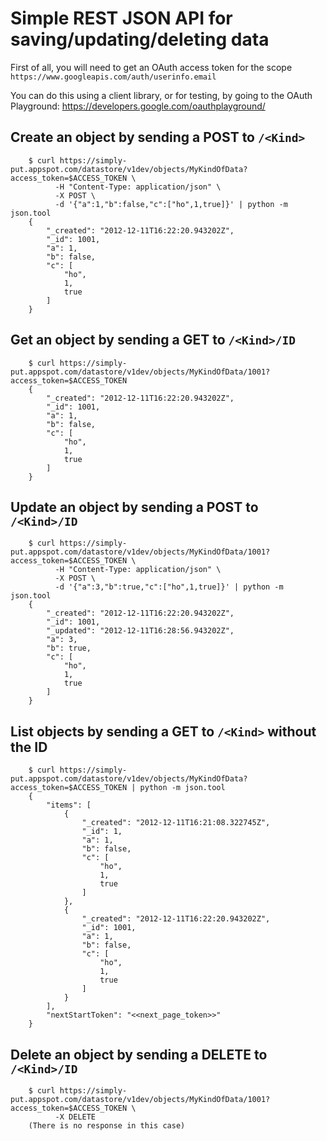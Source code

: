 Simple REST JSON API for saving/updating/deleting data
=====================================

First of all, you will need to get an OAuth access token for the scope `https://www.googleapis.com/auth/userinfo.email`

You can do this using a client library, or for testing, by going to the OAuth Playground: https://developers.google.com/oauthplayground/

Create an object by sending a POST to `/<Kind>`
-----------------------------------------------
        $ curl https://simply-put.appspot.com/datastore/v1dev/objects/MyKindOfData?access_token=$ACCESS_TOKEN \
              -H "Content-Type: application/json" \
              -X POST \
              -d '{"a":1,"b":false,"c":["ho",1,true]}' | python -m json.tool
        {
            "_created": "2012-12-11T16:22:20.943202Z", 
            "_id": 1001, 
            "a": 1, 
            "b": false, 
            "c": [
                "ho", 
                1, 
                true
            ]
        }

Get an object by sending a GET to `/<Kind>/ID`
----------------------------------------------
        $ curl https://simply-put.appspot.com/datastore/v1dev/objects/MyKindOfData/1001?access_token=$ACCESS_TOKEN
        {
            "_created": "2012-12-11T16:22:20.943202Z", 
            "_id": 1001, 
            "a": 1, 
            "b": false, 
            "c": [
                "ho", 
                1, 
                true
            ]
        }

Update an object by sending a POST to `/<Kind>/ID`
--------------------------------------------------
        $ curl https://simply-put.appspot.com/datastore/v1dev/objects/MyKindOfData/1001?access_token=$ACCESS_TOKEN \
              -H "Content-Type: application/json" \
              -X POST \
              -d '{"a":3,"b":true,"c":["ho",1,true]}' | python -m json.tool
        {
            "_created": "2012-12-11T16:22:20.943202Z", 
            "_id": 1001, 
            "_updated": "2012-12-11T16:28:56.943202Z", 
            "a": 3, 
            "b": true, 
            "c": [
                "ho", 
                1, 
                true
            ]
        }

List objects by sending a GET to `/<Kind>` without the ID
---------------------------------------------------------
        $ curl https://simply-put.appspot.com/datastore/v1dev/objects/MyKindOfData?access_token=$ACCESS_TOKEN | python -m json.tool
        {
            "items": [
                {
                    "_created": "2012-12-11T16:21:08.322745Z", 
                    "_id": 1, 
                    "a": 1, 
                    "b": false, 
                    "c": [
                        "ho", 
                        1, 
                        true
                    ]
                }, 
                {
                    "_created": "2012-12-11T16:22:20.943202Z", 
                    "_id": 1001, 
                    "a": 1, 
                    "b": false, 
                    "c": [
                        "ho", 
                        1, 
                        true
                    ]
                }
            ], 
            "nextStartToken": "<<next_page_token>>"
        }


Delete an object by sending a DELETE to `/<Kind>/ID`
--------------------------------------------------
        $ curl https://simply-put.appspot.com/datastore/v1dev/objects/MyKindOfData/1001?access_token=$ACCESS_TOKEN \
              -X DELETE
        (There is no response in this case)
